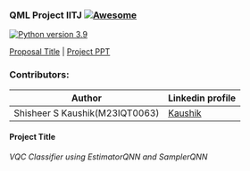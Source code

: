 ### QML Project IITJ [![Awesome](https://cdn.rawgit.com/sindresorhus/awesome/d7305f38d29fed78fa85652e3a63e154dd8e8829/media/badge.svg)](https://github.com/sindresorhus/awesome)

[![Python version 3.9](https://img.shields.io/badge/python-v3.9-brightgreen)](https://docs.python.org/3/whatsnew/3.9.html)

[Proposal Title](#project-title) | [Project PPT](Implementation/project-ppt.pdf)

### Contributors:

| Author           | Linkedin profile                                 |
|------------------|-------------------------------------------------|
| Shisheer S Kaushik(M23IQT0063) | [Kaushik](https://www.linkedin.com/in/shisheerkaushik24/) | 
                                                      
#### Project Title

*VQC Classifier using EstimatorQNN and SamplerQNN*
